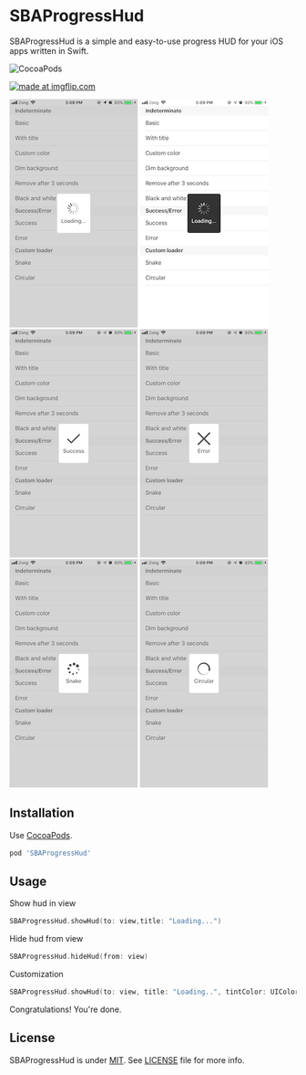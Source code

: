 # SBAProgressHud
SBAProgressHud is a simple and easy-to-use progress HUD for your iOS apps written in Swift.

![CocoaPods](https://cocoapod-badges.herokuapp.com/v/SBAProgressHud/badge.png)

<a href="https://imgflip.com/gif/2lm4y6"><img src="https://i.imgflip.com/2lm4y6.gif" title="made at imgflip.com"/></a>

[![](https://raw.githubusercontent.com/shoaib-akhtar/SBAProgressHud/master/images/1-small.PNG)](https://raw.githubusercontent.com/shoaib-akhtar/SBAProgressHud/master/images/1.PNG)
[![](https://raw.githubusercontent.com/shoaib-akhtar/SBAProgressHud/master/images/2-small.PNG)](https://raw.githubusercontent.com/shoaib-akhtar/SBAProgressHud/master/images/2.PNG)
[![](https://raw.githubusercontent.com/shoaib-akhtar/SBAProgressHud/master/images/3-small.PNG)](https://raw.githubusercontent.com/shoaib-akhtar/SBAProgressHud/master/images/3.PNG)
[![](https://raw.githubusercontent.com/shoaib-akhtar/SBAProgressHud/master/images/4-small.PNG)](https://raw.githubusercontent.com/shoaib-akhtar/SBAProgressHud/master/images/4.PNG)
[![](https://raw.githubusercontent.com/shoaib-akhtar/SBAProgressHud/master/images/5-small.PNG)](https://raw.githubusercontent.com/shoaib-akhtar/SBAProgressHud/master/images/5.PNG)
[![](https://raw.githubusercontent.com/shoaib-akhtar/SBAProgressHud/master/images/6-small.PNG)](https://raw.githubusercontent.com/shoaib-akhtar/SBAProgressHud/master/images/6.PNG)


Installation
------------

Use [CocoaPods](http://cocoapods.org).

```ruby
pod 'SBAProgressHud'
```
Usage
-----
Show hud in view

```swift
SBAProgressHud.showHud(to: view,title: "Loading...")
```

Hide hud from view

```swift
SBAProgressHud.hideHud(from: view)
```

Customization

```swift
SBAProgressHud.showHud(to: view, title: "Loading..", tintColor: UIColor.orange, dimBackground: true, removeAfter: 5)
```

Congratulations! You're done.

License
-------

SBAProgressHud is under [MIT](https://opensource.org/licenses/MIT). See [LICENSE](LICENSE) file for more info.
